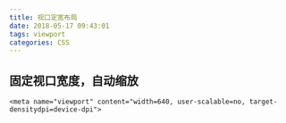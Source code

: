 ```yaml
---
title: 视口定宽布局
date: 2018-05-17 09:43:01
tags: viewport
categories: CSS
---
```

## 固定视口宽度，自动缩放

````
<meta name="viewport" content="width=640, user-scalable=no, target-densitydpi=device-dpi">
````



